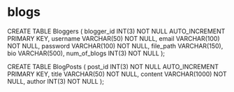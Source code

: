 # blogs
 
CREATE TABLE Bloggers (
    blogger_id INT(3) NOT NULL AUTO_INCREMENT PRIMARY KEY,
    username VARCHAR(50) NOT NULL,
    email VARCHAR(100) NOT NULL,
    password VARCHAR(100) NOT NULL,
    file_path VARCHAR(150),
    bio VARCHAR(500),
    num_of_blogs INT(3) NOT NULL
);

CREATE TABLE BlogPosts (
    post_id INT(3) NOT NULL AUTO_INCREMENT PRIMARY KEY,
    title VARCHAR(50) NOT NULL,
    content VARCHAR(1000) NOT NULL,
    author INT(3) NOT NULL
);
